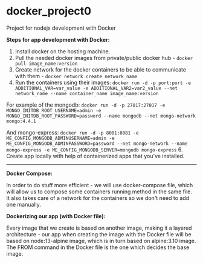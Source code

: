 # docker_project0
Project for nodejs development with Docker

**Steps for app development with Docker:**

1. Install docker on the hosting machine.
2. Pull the needed docker images from private/public docker hub - ```docker pull image_name:version```
3. Create network for the docker containers to be able to communicate with them - ```docker network create network_name```
4. Run the containers using their images: ```docker run -d -p port:port -e ADDITIONAL_VAR=var_value -e ADDITIONAL_VAR2=var2_value --net network_name --name container_name image_name:version```
  
  For example of the mongodb:
  ```docker run -d -p 27017:27017 -e MONGO_INITDB_ROOT_USERNAME=admin -e MONGO_INITDB_ROOT_PASSWORD=password --name mongodb --net mongo-network mongo:4.4.1```
  
  And mongo-express:
  ```docker run -d -p 8081:8081 -e ME_CONFIG_MONGODB_ADMINUSERNAME=admin -e ME_CONFIG_MONGODB_ADMINPASSWORD=password --net mongo-network --name mongo-express -e ME_CONFIG_MONGODB_SERVER=mongodb mongo-express```
6. Create app locally with help of containerized apps that you've installed.

---------------------------------------------------------------

**Docker Compose:**

In order to do stuff more efficient - we will use docker-compose file, which will allow us to compose some containers running method in the same file.
It also takes care of a network for the containers so we don't need to add one manually.

**Dockerizing our app (with Docker file):**

Every image that we create is based on another image, making it a layered architecture - our app when creating the image with the Docker file will be based on node:13-alpine image, which is in turn based on alpine:3.10 image. The FROM command in the Docker file is the one which decides the base image.
